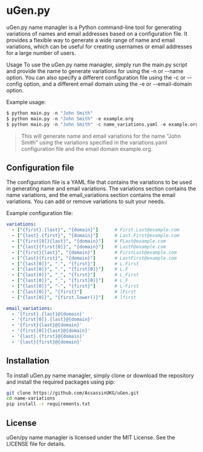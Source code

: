 # uGen.py
uGen.py name managler is a Python command-line tool for generating variations of names and email addresses based on a configuration file. It provides a flexible way to generate a wide range of name and email variations, which can be useful for creating usernames or email addresses for a large number of users.

Usage
To use the uGen.py name managler, simply run the main.py script and provide the name to generate variations for using the -n or --name option. You can also specify a different configuration file using the -c or --config option, and a different email domain using the -e or --email-domain option.

Example usage:

```python
$ python main.py -n "John Smith"
$ python main.py -n "John Smith" -e example.org
$ python main.py -n "John Smith" -c name_variations.yaml -e example.org
```
>This will generate name and email variations for the name "John Smith" using the variations specified in the variations.yaml configuration file and the email domain example.org.

## Configuration file
The configuration file is a YAML file that contains the variations to be used in generating name and email variations. The variations section contains the name variations, and the email_variations section contains the email variations. You can add or remove variations to suit your needs.

Example configuration file:

```yaml
variations:
  - ["{first}.{last}", "{domain}"]      # First.Last@example.com
  - ["{last}.{first}", "{domain}"]      # Last.First@example.com
  - ["{first[0]}{last}", "{domain}"]    # FLast@example.com
  - ["{last}{first[0]}", "{domain}"]    # LastF@example.com
  - ["{first}{last}", "{domain}"]       # FirstLast@example.com
  - ["{last}{first}", "{domain}"]       # LastFirst@example.com
  - ["{last[0]}", ".", "{first}"]       # L.First
  - ["{last[0]}", ".", "{first[0]}"]    # L.F
  - ["{last[0]}", "_", "{first}"]       # L_First
  - ["{last[0]}", "_", "{first[0]}"]    # L_F
  - ["{last[0]}", "-", "{first}"]       # L-First
  - ["{last[0]}", "{first}"]            # lFirst
  - ["{last[0]}", "{first.lower()}"]    # lfirst

email_variations:
  - '{first}.{last}@{domain}'
  - '{first[0]}.{last}@{domain}'
  - '{first}{last}@{domain}'
  - '{first[0]}{last}@{domain}'
  - '{last}.{first}@{domain}'
  - '{last}{first}@{domain}'
```

## Installation
To install uGen.py name managler, simply clone or download the repository and install the required packages using pip:

```bash
git clone https://github.com/AssassinUKG/uGen.git
cd name-variations
pip install -r requirements.txt
```

## License
uGen/py name managler is licensed under the MIT License. See the LICENSE file for details.
